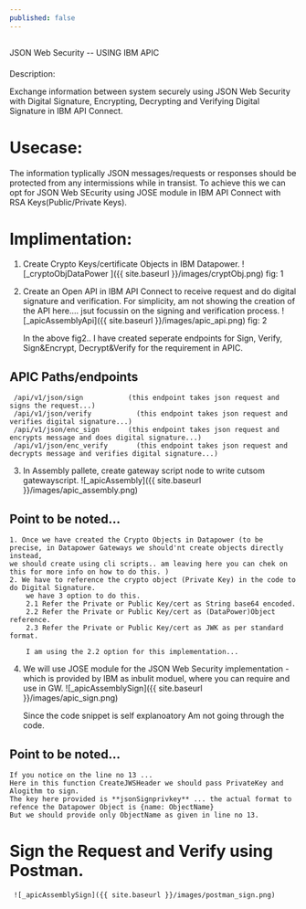 ```yaml
---
published: false
---
```

##

 JSON Web Security -- USING IBM APIC

####

 Description:

Exchange information between system securely using JSON Web Security with Digital Signature, Encrypting, Decrypting and Verifying Digital Signature in IBM API Connect. 

# Usecase:  
The information typlically JSON messages/requests or responses should be protected from any intermissions while in transist. To achieve this we can opt for JSON Web SEcurity using JOSE module in IBM API Connect with RSA Keys(Public/Private Keys).

# Implimentation:
1. Create Crypto Keys/certificate Objects in IBM Datapower.
    ![_cryptoObjDataPower ]({{ site.baseurl }}/images/cryptObj.png)
    fig: 1
    
2. Create an Open API in IBM API Connect to receive request and do digital signature and verification.
   For simplicity, am not showing the creation of the API here.... jsut focussin on the signing and verification process.
    ![_apicAssemblyApi]({{ site.baseurl }}/images/apic_api.png)
    fig: 2
   
   In the above fig2.. I have created seperate endpoints for Sign, Verify, Sign&Encrypt, Decrypt&Verify for the requirement in APIC. 
  ## APIC Paths/endpoints
     /api/v1/json/sign           (this endpoint takes json request and signs the request...)
     /api/v1/json/verify	       (this endpoint takes json request and verifies digital signature...)
     /api/v1/json/enc_sign	     (this endpoint takes json request and encrypts message and does digital signature...)
     /api/v1/json/enc_verify	   (this endpoint takes json request and decrypts message and verifies digital signature...)
   
 3. In Assembly pallete, create gateway script node to write cutsom gatewayscript.
     ![_apicAssembly]({{ site.baseurl }}/images/apic_assembly.png)
     
 ## Point to be noted...
    1. Once we have created the Crypto Objects in Datapower (to be precise, in Datapower Gateways we should'nt create objects directly instead,
    we should create using cli scripts.. am leaving here you can chek on this for more info on how to do this. )
    2. We have to reference the crypto object (Private Key) in the code to do Digital Signature.
        we have 3 option to do this.
        2.1 Refer the Private or Public Key/cert as String base64 encoded.
        2.2 Refer the Private or Public Key/cert as (DataPower)Object reference.
        2.3 Refer the Private or Public Key/cert as JWK as per standard format.
        
        I am using the 2.2 option for this implementation...
        
  4. We will use JOSE module for the JSON Web Security implementation - which is provided by IBM as inbulit moduel, where you can require and use in GW.
      ![_apicAssemblySign]({{ site.baseurl }}/images/apic_sign.png)
      
      Since the code snippet is self explanoatory Am not going through the code.
     
  ## Point to be noted...
    If you notice on the line no 13 ...
    Here in this function CreateJWSHeader we should pass PrivateKey and Alogithm to sign.
    The key here provided is **jsonSignprivkey** ... the actual format to refence the Datapower Object is {name: ObjectName}
    But we should provide only ObjectName as given in line no 13.
  # Sign the Request and Verify using Postman.
     ![_apicAssemblySign]({{ site.baseurl }}/images/postman_sign.png)

